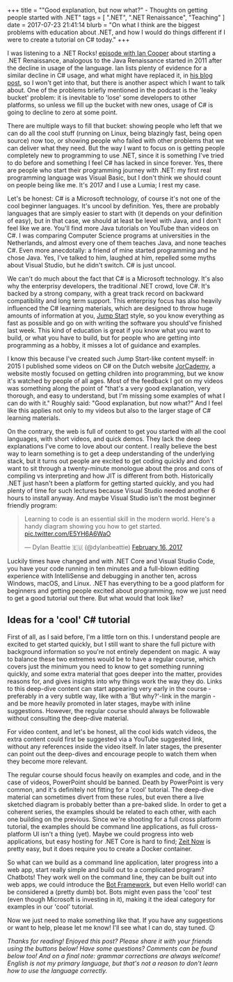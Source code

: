 +++
title = "\"Good explanation, but now what?\" - Thoughts on getting people started with .NET"
tags = [ ".NET", ".NET Renaissance", "Teaching" ]
date = 2017-07-23 21:41:14
blurb = "On what I think are the biggest problems with education about .NET, and how I would do things different if I were to create a tutorial on C# today."
+++

I was listening to a .NET Rocks! [episode with Ian Cooper](http://dotnetrocks.com/?show=1458) about starting a .NET Renaissance, analogous to the Java Renaissance started in 2011 after the decline in usage of the language. Ian lists plenty of evidence for a similar decline in C# usage, and what might have replaced it, in [his blog post](https://medium.com/altdotnet/on-the-need-for-a-c-renaissance-634078d4e865), so I won't get into that, but there is another aspect which I want to talk about. One of the problems briefly mentioned in the podcast is the 'leaky bucket' problem: it is inevitable to 'lose' some developers to other platforms, so unless we fill up the bucket with new ones, usage of C# is going to decline to zero at some point.

There are multiple ways to fill that bucket: showing people who left that we can do all the cool stuff (running on Linux, being blazingly fast, being open source) now too, or showing people who failed with other problems that we can deliver what they need. But the way I want to focus on is getting people completely new to programming to use .NET, since it is something I've tried to do before and something I feel C# has lacked in since forever. Yes, there are people who start their programming journey with .NET: my first real programming language was Visual Basic, but I don't think we should count on people being like me. It's 2017 and I use a Lumia; I rest my case.

Let's be honest: C# is a Microsoft technology, of course it's not one of the cool beginner languages. It's uncool by definition. Yes, there are probably languages that are simply easier to start with (it depends on your definition of easy), but in that case, we should at least be level with Java, and I don't feel like we are. You'll find more Java tutorials on YouTube than videos on C#. I was comparing Computer Science programs at universities in the Netherlands, and almost every one of them teaches Java, and none teaches C#. Even more anecdotally: a friend of mine started programming and he chose Java. Yes, I've talked to him, laughed at him, repelled some myths about Visual Studio, but he didn't switch. C# is just uncool.

We can't do much about the fact that C# is a Microsoft technology. It's also why the enterprisy developers, the traditional .NET crowd, love C#. It's backed by a strong company, with a great track record on backward compatibility and long term support. This enterprisy focus has also heavily influenced the C# learning materials, which are designed to throw huge amounts of information at you, [Jump Start](https://mva.microsoft.com/en-US/training-courses/programming-in-c-jump-start-14254) style, so you know everything as fast as possible and go on with writing the software you should've finished last week. This kind of education is great if you know what you want to build, or what you have to build, but for people who are getting into programming as a hobby, it misses a lot of guidance and examples.

I know this because I've created such Jump Start-like content myself: in 2015 I published some videos on C# on the Dutch website [JorCademy](http://www.jorcademy.nl/), a website mostly focused on getting children into programming, but we know it's watched by people of all ages. Most of the feedback I got on my videos was something along the point of "that's a very good explanation, very thorough, and easy to understand, but I'm missing some examples of what I can do with it." Roughly said: "Good explanation, but now what?" And I feel like this applies not only to my videos but also to the larger stage of C# learning materials.

On the contrary, the web is full of content to get you started with all the cool languages, with short videos, and quick demos. They lack the deep explanations I've come to love about our content. I really believe the best way to learn something is to get a deep understanding of the underlying stack, but it turns out people are excited to get coding quickly and don't want to sit through a twenty-minute monologue about the pros and cons of compiling vs interpreting and how JIT is different from both. Historically .NET just hasn't been a platform for getting started quickly, and you had plenty of time for such lectures because Visual Studio needed another 6 hours to install anyway. And maybe Visual Studio isn't the most beginner friendly program:

<blockquote class="twitter-tweet" data-lang="en"><p lang="en" dir="ltr">Learning to code is an essential skill in the modern world. Here&#39;s a handy diagram showing you how to get started. <a href="https://t.co/E5YH6A6WaO">pic.twitter.com/E5YH6A6WaO</a></p>&mdash; Dylan Beattie 🇪🇺 (@dylanbeattie) <a href="https://twitter.com/dylanbeattie/status/832326857798348800">February 16, 2017</a></blockquote>
<script async src="//platform.twitter.com/widgets.js" charset="utf-8"></script>

Luckily times have changed and with .NET Core and Visual Studio Code, you have your code running in ten minutes and a full-blown editing experience with IntelliSense and debugging in another ten, across Windows, macOS, and Linux. .NET has everything to be a good platform for beginners and getting people excited about programming, now we just need to get a good tutorial out there. But what would that look like?

## Ideas for a 'cool' C# tutorial
First of all, as I said before, I'm a little torn on this. I understand people are excited to get started quickly, but I still want to share the full picture with background information so you're not entirely dependent on magic. A way to balance these two extremes would be to have a regular course, which covers just the minimum you need to know to get something running quickly, and some extra material that goes deeper into the matter, provides reasons for, and gives insights into why things work the way they do. Links to this deep-dive content can start appearing very early in the course - preferably in a very subtle way, like with a 'But why?'-link in the margin - and be more heavily promoted in later stages, maybe with inline suggestions. However, the regular course should always be followable without consulting the deep-dive material.

For video content, and let's be honest, all the cool kids watch videos, the extra content could first be suggested via a YouTube suggested link, without any references inside the video itself. In later stages, the presenter can point out the deep-dives and encourage people to watch them when they become more relevant.

The regular course should focus heavily on examples and code, and in the case of videos, PowerPoint should be banned. Death by PowerPoint is very common, and it's definitely not fitting for a 'cool' tutorial. The deep-dive material can sometimes divert from these rules, but even there a live sketched diagram is probably better than a pre-baked slide. In order to get a coherent series, the examples should be related to each other, with each one building on the previous. Since we're shooting for a full cross platform tutorial, the examples should be command line applications, as full cross-platform UI isn't a thing (yet). Maybe we could progress into web applications, but easy hosting for .NET Core is hard to find; [Zeit Now](https://zeit.co/now) is pretty easy, but it does require you to create a Docker container.

So what can we build as a command line application, later progress into a web app, start really simple and build out to a complicated program? Chatbots! They work well on the command line, they can be built out into web apps, we could introduce the [Bot Framework](https://dev.botframework.com/), but even Hello world! can be considered a (pretty dumb) bot. Bots might even pass the 'cool' test (even though Microsoft is investing in it), making it the ideal category for examples in our 'cool' tutorial.

Now we just need to make something like that. If you have any suggestions or want to help, please let me know! I'll see what I can do, stay tuned. 😉

*Thanks for reading! Enjoyed this post? Please share it with your friends using the buttons below! Have some questions? Comments can be found below too! And on a final note: grammar corrections are always welcome! English is not my primary language, but that's not a reason to don't learn how to use the language correctly.*